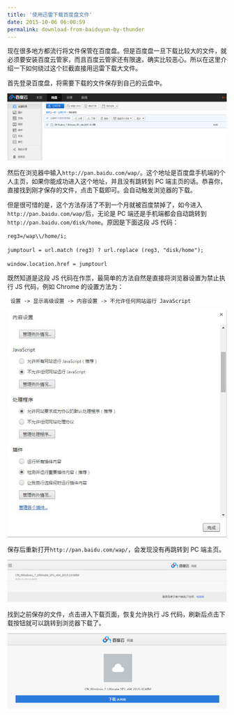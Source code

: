 ```yaml
---
title: '使用迅雷下载百度盘文件'
date: 2015-10-06 06:00:59
permalink: download-from-baiduyun-by-thunder
---
```


现在很多地方都流行将文件保管在百度盘。但是百度盘一旦下载比较大的文件，就必须要安装百度云管家，而且百度云管家还有限速，确实比较恶心。所以在这里介绍一下如何绕过这个拦截直接用迅雷下载大文件。

 首先登录百度盘，将需要下载的文件保存到自己的云盘中。

![保存文件](/uploads/2015/11/pc.png)

 然后在浏览器中输入`http://pan.baidu.com/wap/`。这个地址是百度盘手机端的个人主页，如果你能成功进入这个地址，并且没有跳转到 PC 端主页的话。恭喜你，直接找到刚才保存的文件，点击下载即可。会自动触发浏览器的下载。

 但是很可惜的是，这个方法存活了不到一个月就被百度禁掉了，如今进入`http://pan.baidu.com/wap/`后，无论是 PC 端还是手机端都会自动跳转到`http://pan.baidu.com/disk/home`。原因是下面这段 JS 代码：

```
reg3=/wap\\/home/i;

jumptourl = url.match (reg3) ? url.replace (reg3, "disk/home");

window.location.href = jumptourl
```

 既然知道是这段 JS 代码在作祟，最简单的方法自然是直接将浏览器设置为禁止执行 JS 代码，例如 Chrome 的设置方法为：

```
 设置 -> 显示高级设置 -> 内容设置 -> 不允许任何网站运行 JavaScript
```

![Chrome 设置禁止执行 JS 代码](/uploads/2015/11/chrome.jpg)

 保存后重新打开`http://pan.baidu.com/wap/`，会发现没有再跳转到 PC 端主页。

![手机端主页](/uploads/2015/11/mobile.png)

 找到之前保存的文件，点击进入下载页面，恢复允许执行 JS 代码，刷新后点击下载按钮就可以跳转到浏览器下载了。

![手机端下载页面](/uploads/2015/11/download.png)


